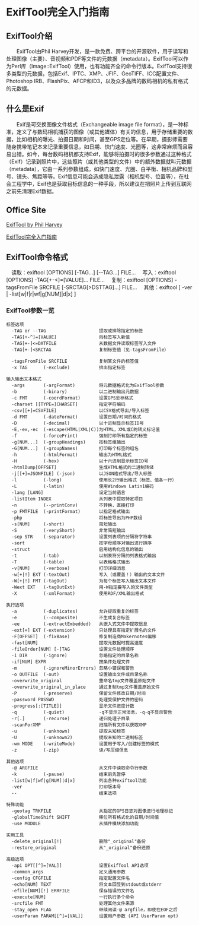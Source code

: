 # ExifTool完全入门指南

## ExifTool介绍

  ExifTool由Phil Harvey开发，是一款免费、跨平台的开源软件，用于读写和处理图像（主要）、音视频和PDF等文件的元数据（metadata）。ExifTool可以作为Perl库（Image::ExifTool）使用，也有功能齐全的命令行版本。ExifTool支持很多类型的元数据，包括Exif、IPTC、XMP、JFIF、GeoTIFF、ICC配置文件、Photoshop IRB、FlashPix、AFCP和ID3，以及众多品牌的数码相机的私有格式的元数据。

## 什么是Exif

  Exif是可交换图像文件格式（Exchangeable image file format），是一种标准，定义了与数码相机捕获的图像（或其他媒体）有关的信息，用于存储重要的数据，比如相机的曝光、拍摄日期和时间，甚至GPS定位等。在早期，摄影师需要随身携带笔记本来记录重要信息，如日期、快门速度、光圈等，这非常麻烦而且容易出错。如今，每台数码相机都支持Exif，能够将拍摄时的很多参数通过这种格式（Exif）记录到照片中，这些照片（或其他类型的文件）中的额外数据就叫元数据（metadata），它由一系列参数组成，如快门速度、光圈、白平衡、相机品牌和型号、镜头、焦距等等。Exif信息可能会造成隐私泄露（相机型号、位置等），在社会工程学中，Exif也是获取目标信息的一种手段，所以建议在把照片上传到互联网之前先清理Exif数据。

## Office Site

[ExifTool by Phil Harvey](https://exiftool.org)

[ExifTool完全入门指南](https://www.rmnof.com/article/exiftool-introduction/)


## ExifTool命令格式

 读取：exiftool [OPTIONS] [-TAG...] [--TAG...] FILE...
 写入：exiftool [OPTIONS] -TAG[+-<]=[VALUE]... FILE...
 复制：exiftool [OPTIONS] -tagsFromFile SRCFILE [-SRCTAG[>DSTTAG]...] FILE...
 其他：exiftool [ -ver | -list[w|f|r|wf|g[NUM]|d|x] ]

### ExifTool参数一览

```
标签选项
  -TAG or --TAG                    提取或排除指定的标签
  -TAG[+-^]=[VALUE]                向标签写入新值
  -TAG[+-]<=DATFILE                从数据文件读取标签写入文件
  -TAG[+-]<SRCTAG                  复制标签值（见-tagsFromFile）

  -tagsFromFile SRCFILE            复制某文件的标签值
  -x TAG      (-exclude)           排出指定标签
  
输入输出文本格式
  -args       (-argFormat)         将元数据格式化为ExifTool参数
  -b          (-binary)            以二进制输出元数据
  -c FMT      (-coordFormat)       设置GPS坐标格式
  -charset [[TYPE=]CHARSET]        指定字符编码
  -csv[[+]=CSVFILE]                以CSV格式导出/导入标签
  -d FMT      (-dateFormat)        设置日期/时间的格式
  -D          (-decimal)           以十进制显示标签ID号
  -E,-ex,-ec  (-escape(HTML|XML|C))为HTML，XML或C的转义标记值
  -f          (-forcePrint)        强制打印所有指定的标签
  -g[NUM...]  (-groupHeadings)     按标签组输出
  -G[NUM...]  (-groupNames)        打印每个标签的组名
  -h          (-htmlFormat)        输出为HTML格式
  -H          (-hex)               以十六进制显示标签ID号
  -htmlDump[OFFSET]                生成HTML格式的二进制转储
  -j[[+]=JSONFILE] (-json)         以JSON格式导出/导入标签
  -l          (-long)              使用长2行输出格式（标签、值各一行）
  -L          (-latin)             使用Windows Latin1编码
  -lang [LANG]                     设定当前语言
  -listItem INDEX                  从列表中提取特定项目
  -n          (--printConv)        不转换，直接打印
  -p FMTFILE  (-printFormat)       以指定格式输出
  -php                             将标签导出为PHP数组
  -s[NUM]     (-short)             简短输出
  -S          (-veryShort)         非常简短输出
  -sep STR    (-separator)         设置列表项的分隔符字符串
  -sort                            按字母顺序对输出进行排序
  -struct                          启用结构化信息的输出
  -t          (-tab)               以制表符分隔的列表格式输出
  -T          (-table)             以表格格式输出
  -v[NUM]     (-verbose)           打印详细消息
  -w[+|!] EXT (-textOut)           写入（或覆盖！）输出的文本文件
  -W[+|!] FMT (-tagOut)            为每个标签写入输出文本文件
  -Wext EXT   (-tagOutExt)         用-W指定要写入的文件类型
  -X          (-xmlFormat)         使用RDF/XML输出格式

执行选项
  -a          (-duplicates)        允许提取重复的标签
  -e          (--composite)        不生成复合标签
  -ee         (-extractEmbedded)   从嵌入式文件中提取信息
  -ext[+] EXT (-extension)         只处理具有指定扩展名的文件
  -F[OFFSET]  (-fixBase)           修复制造商Makernotes偏移
  -fast[NUM]                       提取元数据时提高速度
  -fileOrder[NUM] [-]TAG           设置文件处理顺序
  -i DIR      (-ignore)            忽略指定的目录名称
  -if[NUM] EXPR                    按条件处理文件
  -m          (-ignoreMinorErrors) 忽略小错误和警告
  -o OUTFILE  (-out)               设置输出文件或目录名称
  -overwrite_original              重命名tmp文件覆盖原始文件
  -overwrite_original_in_place     通过复制tmp文件覆盖原始文件
  -P          (-preserve)          保留文件修改日期/时间
  -password PASSWD                 处理受保护文件的密码
  -progress[:[TITLE]]              显示文件进度计数
  -q          (-quiet)             -q不显示正常消息，-q-q不显示警告
  -r[.]       (-recurse)           递归处理子目录
  -scanForXMP                      扫描所有文件以获取XMP
  -u          (-unknown)           提取未知标签
  -U          (-unknown2)          提取未知的二进制标签
  -wm MODE    (-writeMode)         设置用于写入/创建标签的模式
  -z          (-zip)               读/写压缩信息

其他选项
  -@ ARGFILE                       从文件中读取命令行参数
  -k          (-pause)             结束前先暂停
  -list[w|f|wf|g[NUM]|d|x]         列出各种exiftool功能
  -ver                             打印版本号
  --                               结束选项

特殊功能
  -geotag TRKFILE                  从指定的GPS日志对图像进行地理标记
  -globalTimeShift SHIFT           移位所有格式化的日期/时间值
  -use MODULE                      从插件模块添加功能

实用工具
  -delete_original[!]              删除"_original"备份
  -restore_original                从"_original"备份还原

高级选项
  -api OPT[[^]=[VAL]]              设置ExifTool API选项
  -common_args                     定义通用参数
  -config CFGFILE                  指定配置文件名
  -echo[NUM] TEXT                  将文本回显到stdout或stderr
  -efile[NUM][!] ERRFILE           保存错误的文件名
  -execute[NUM]                    一行执行多个命令
  -srcfile FMT                     处理其他文件来源
  -stay_open FLAG                  继续阅读-@ argfile，即使在EOF之后
  -userParam PARAM[[^]=[VAL]]      设置用户参数 (API UserParam opt)
```
